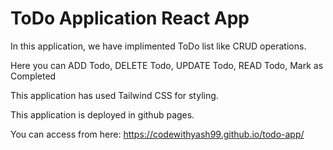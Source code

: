 # ToDo Application React App

In this application, we have implimented ToDo list like CRUD operations.

Here you can ADD Todo, DELETE Todo, UPDATE Todo, READ Todo, Mark as Completed 

This application has used Tailwind CSS for styling.

This application is deployed in github pages.

You can access from here: https://codewithyash99.github.io/todo-app/